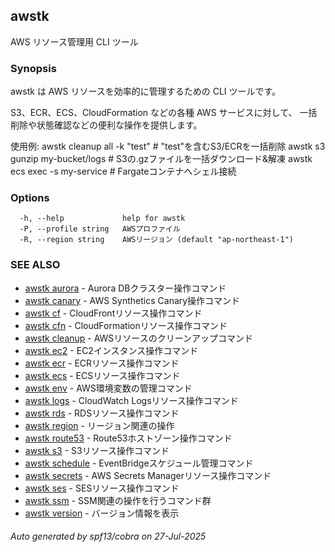 ## awstk

AWS リソース管理用 CLI ツール

### Synopsis

awstk は AWS リソースを効率的に管理するための CLI ツールです。

S3、ECR、ECS、CloudFormation などの各種 AWS サービスに対して、
一括削除や状態確認などの便利な操作を提供します。

使用例:
  awstk cleanup all -k "test"    # "test"を含むS3/ECRを一括削除
  awstk s3 gunzip my-bucket/logs # S3の.gzファイルを一括ダウンロード&解凍
  awstk ecs exec -s my-service   # Fargateコンテナへシェル接続

### Options

```
  -h, --help             help for awstk
  -P, --profile string   AWSプロファイル
  -R, --region string    AWSリージョン (default "ap-northeast-1")
```

### SEE ALSO

* [awstk aurora](aurora.md)	 - Aurora DBクラスター操作コマンド
* [awstk canary](canary.md)	 - AWS Synthetics Canary操作コマンド
* [awstk cf](cf.md)	 - CloudFrontリソース操作コマンド
* [awstk cfn](cfn.md)	 - CloudFormationリソース操作コマンド
* [awstk cleanup](cleanup.md)	 - AWSリソースのクリーンアップコマンド
* [awstk ec2](ec2.md)	 - EC2インスタンス操作コマンド
* [awstk ecr](ecr.md)	 - ECRリソース操作コマンド
* [awstk ecs](ecs.md)	 - ECSリソース操作コマンド
* [awstk env](env.md)	 - AWS環境変数の管理コマンド
* [awstk logs](logs.md)	 - CloudWatch Logsリソース操作コマンド
* [awstk rds](rds.md)	 - RDSリソース操作コマンド
* [awstk region](region.md)	 - リージョン関連の操作
* [awstk route53](route53.md)	 - Route53ホストゾーン操作コマンド
* [awstk s3](s3.md)	 - S3リソース操作コマンド
* [awstk schedule](schedule.md)	 - EventBridgeスケジュール管理コマンド
* [awstk secrets](secrets.md)	 - AWS Secrets Managerリソース操作コマンド
* [awstk ses](ses.md)	 - SESリソース操作コマンド
* [awstk ssm](ssm.md)	 - SSM関連の操作を行うコマンド群
* [awstk version](version.md)	 - バージョン情報を表示

###### Auto generated by spf13/cobra on 27-Jul-2025
